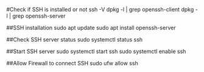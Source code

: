 #Check if SSH is installed or not
ssh -V
dpkg -l | grep openssh-client
dpkg -l | grep openssh-server

##SSH installation
sudo apt update
sudo apt install openssh-server

##Check SSH server status
sudo systemctl status ssh

##Start SSH server
sudo systemctl start ssh
sudo systemctl enable ssh

##Allow Firewall to connect SSH
sudo ufw allow ssh
